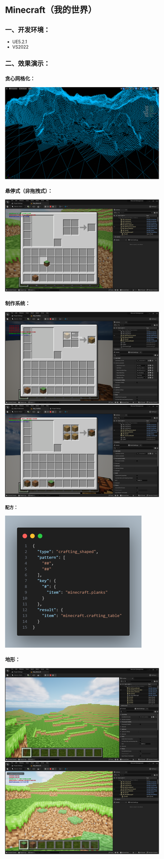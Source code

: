# Minecraft（我的世界）



## 一、开发环境：

- UE5.2.1
- VS2022

## 二、效果演示：

### 贪心网格化：
<img src="docs/GreedyMeshing.png" alt="本地路径" style="zoom:50%;" />

### 悬停式（非拖拽式）：
<img src="docs/Snipaste_2024-09-30_19-34-20.png" alt="本地路径" style="zoom:50%;" />

### 制作系统：
<img src="docs/Snipaste_2024-10-06_22-03-07.png" alt="本地路径" style="zoom:50%;" />

<img src="docs/Snipaste_2024-10-09_10-48-57.png" alt="本地路径" style="zoom:50%;" />

#### 配方：

<img src="docs/code.png" alt="本地路径" style="zoom:50%;" />

### 地形：

<img src="docs/Snipaste_2024-06-13_12-21-45.png" alt="本地路径" style="zoom:50%;" />

<img src="docs/Snipaste_2024-09-30_19-33-55.png" alt="本地路径" style="zoom:50%;" />
